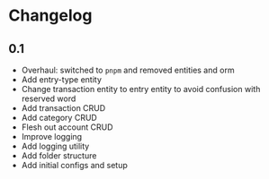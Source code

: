 # Changelog

## 0.1

- Overhaul: switched to `pnpm` and removed entities and orm
- Add entry-type entity
- Change transaction entity to entry entity to avoid confusion with reserved word
- Add transaction CRUD
- Add category CRUD
- Flesh out account CRUD
- Improve logging
- Add logging utility
- Add folder structure
- Add initial configs and setup
